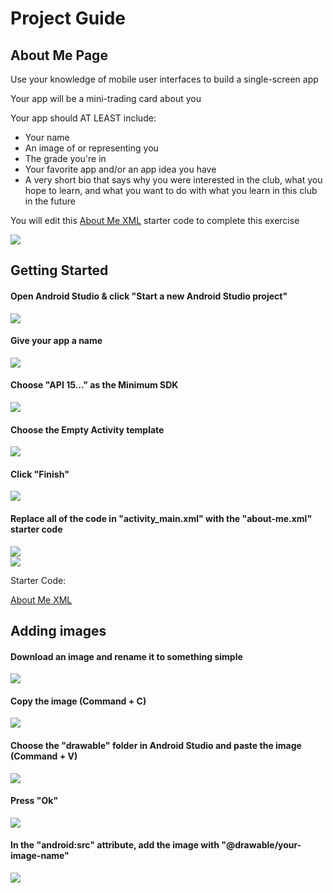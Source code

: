 # Project Guide
## About Me Page

<p>Use your knowledge of mobile user interfaces to build a single-screen app</p>
<p>Your app will be a mini-trading card about you</p>

<p>Your app should AT LEAST include:</p>
<ul>  
  <li>Your name</li>
  <li>An image of or representing you</li>
  <li>The grade you're in</li>
  <li>Your favorite app and/or an app idea you have</li>
  <li>A very short bio that says why you were interested in the club, what you hope to learn, and what you want to do with what you learn in this club in the future</li>
</ul>

You will edit this [About Me XML](about-me.xml) starter code to complete this exercise <br>

![](guide-images/about-wolf.png)


## Getting Started 

#### Open Android Studio & click "Start a new Android Studio project"

![](guide-images/open.png)

#### Give your app a name

![](guide-images/configure.png)

#### Choose "API 15..." as the Minimum SDK

![](guide-images/target-device.png)

#### Choose the Empty Activity template

![](guide-images/empty.png)

#### Click "Finish"

![](guide-images/finish.png)

#### Replace all of the code in "activity_main.xml" with the "about-me.xml" starter code

![](guide-images/highlight.png)<br>
![](guide-images/replace.png)

Starter Code:

[About Me XML](about-me.xml)<br>

## Adding images

#### Download an image and rename it to something simple

![](guide-images/pic.png)

#### Copy the image (Command + C)

![](guide-images/copy.png)

#### Choose the "drawable" folder in Android Studio and paste the image (Command + V)

![](guide-images/paste.png)

#### Press "Ok"

![](guide-images/ok.png)

#### In the "android:src" attribute, add the image with "@drawable/your-image-name"

![](guide-images/imageview.png)
